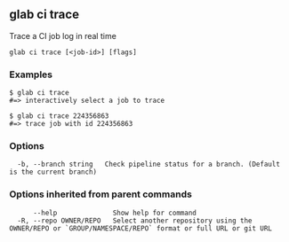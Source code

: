 ## glab ci trace

Trace a CI job log in real time

```
glab ci trace [<job-id>] [flags]
```

### Examples

```
$ glab ci trace
#=> interactively select a job to trace

$ glab ci trace 224356863
#=> trace job with id 224356863

```

### Options

```
  -b, --branch string   Check pipeline status for a branch. (Default is the current branch)
```

### Options inherited from parent commands

```
      --help              Show help for command
  -R, --repo OWNER/REPO   Select another repository using the OWNER/REPO or `GROUP/NAMESPACE/REPO` format or full URL or git URL
```

